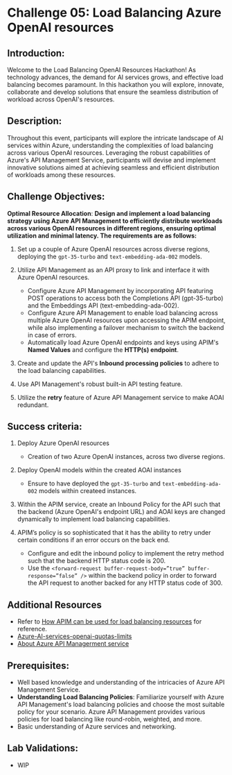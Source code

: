 # Challenge 05: Load Balancing Azure OpenAI resources

## Introduction:
Welcome to the Load Balancing OpenAI Resources Hackathon! As technology advances, the demand for AI services grows, and effective load balancing becomes paramount. In this hackathon you will explore, innovate, collaborate and develop solutions that ensure the seamless distribution of workload across OpenAI's resources.

## Description:
Throughout this event, participants will explore the intricate landscape of AI services within Azure, understanding the complexities of load balancing across various OpenAI resources. Leveraging the robust capabilities of Azure's API Management Service, participants will devise and implement innovative solutions aimed at achieving seamless and efficient distribution of workloads among these resources.

## Challenge Objectives:

**Optimal Resource Allocation**: **Design and implement a load balancing strategy using Azure API Management to efficiently distribute workloads across various OpenAI resources in different regions, ensuring optimal utilization and minimal latency. The requirements are as follows:**

1. Set up a couple of Azure OpenAI resources across diverse regions, deploying the `gpt-35-turbo` and `text-embedding-ada-002` models.

2. Utilize API Management as an API proxy to link and interface it with Azure OpenAI resources.
    - Configure Azure API Management by incorporating API featuring POST operations to access both the Completions API (gpt-35-turbo) and the Embeddings API (text-embedding-ada-002).
    - Configure Azure API Management to enable load balancing across multiple Azure OpenAI resources upon accessing the APIM endpoint, while also implementing a failover mechanism to switch the backend in case of errors.
    - Automatically load Azure OpenAI endpoints and keys using APIM's **Named Values** and configure the **HTTP(s) endpoint**.

3. Create and update the API's **Inbound processing policies** to adhere to the load balancing capabilities.

4. Use API Management's robust built-in API testing feature.

5. Utilize the **retry** feature of Azure API Management service to make AOAI redundant.

## Success criteria:

1. Deploy Azure OpenAI resources
    - Creation of two Azure OpenAI instances, across two diverse regions.

2. Deploy OpenAI models within the created AOAI instances
    - Ensure to have deployed the `gpt-35-turbo` and `text-embedding-ada-002` models within createed instances.

3. Within the APIM service, create an Inbound Policy for the API such that the backend (Azure OpenAI's endpoint URL) and AOAI keys are changed dynamically to implement load balancing capabilities.

4. APIM’s policy is so sophisticated that it has the ability to retry under certain conditions if an error occurs on the back end.
    - Configure and edit the inbound policy to implement the retry method such that the backend HTTP status code is 200.
    - Use the `<forward-request buffer-request-body=”true” buffer-response=”false” />` within the backend policy in order to forward the API request to another backed for any HTTP status code of 300.

## Additional Resources

- Refer to [How APIM can be used for load balancing resources](https://shiroyama.medium.com/introduction-eb8b8c94455a) for reference.
- [Azure-AI-services-openai-quotas-limits](https://learn.microsoft.com/en-us/azure/ai-services/openai/quotas-limits)
- [About Azure API Managerment service](https://learn.microsoft.com/en-us/azure/api-management/api-management-key-concepts)

## Prerequisites:

- Well based knowledge and understanding of the intricacies of Azure API Management Service.
- **Understanding Load Balancing Policies**: Familiarize yourself with Azure API Management's load balancing policies and choose the most suitable policy for your scenario. Azure API Management provides various policies for load balancing like round-robin, weighted, and more.
- Basic understanding of Azure services and networking.

## Lab Validations: 

- WIP
